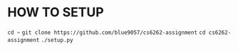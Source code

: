# HOW TO SETUP

```cd ~```
```git clone https://github.com/blue9057/cs6262-assignment```
```cd cs6262-assignment```
```./setup.py```
